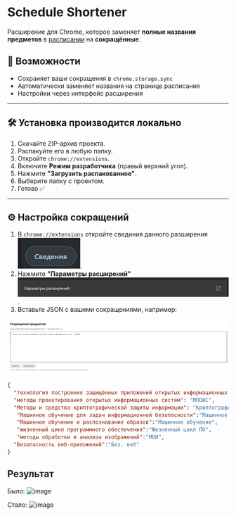 # Schedule Shortener

Расширение для Chrome, которое заменяет **полные названия предметов** в [расписании](https://ssau.ru/rasp) на **сокращённые**.

## 🚀 Возможности
- Сохраняет ваши сокращения в `chrome.storage.sync`
- Автоматически заменяет названия на странице расписания
- Настройки через интерфейс расширения

---

## 🛠 Установка производится локально

1. Скачайте ZIP-архив проекта.
2. Распакуйте его в любую папку.
3. Откройте `chrome://extensions`.
4. Включите **Режим разработчика** (правый верхний угол).
5. Нажмите **"Загрузить распакованное"**.
6. Выберите папку с проектом.
7. Готово ✅

---

## ⚙️ Настройка сокращений

1. В `chrome://extensions` откройте свединия данного разширения ![alt text](image-0.png).
2. Нажмите **"Параметры расширений"**![alt text](image-1.png).
3. Вставьте JSON с вашими сокращениями, например:

![alt text](image-2.png)

```json
{
  "технология построения защищённых приложений открытых информационных систем": "Технология построения защищённых приложений",
  "методы проектирования открытых информационных систем": "МПОИС",
  "Методы и средства криптографической защиты информации": "Криптография",
   "Машинное обучение для задач информационной безопасности":"Машинное обучение ИБ",
   "Машинное обучение и распознавание образов":"Машинное обучение",
   "жизненный цикл программного обеспечения":"Жизненный цикл ПО",
   "методы обработки и анализа изображений":"МОИ",
  "Безопасность веб-приложений":"Без. веб"
}
``` 




## Результат
Было:
<img width="971" height="1120" alt="image" src="https://github.com/user-attachments/assets/a57c1f41-af89-42c0-aacc-79aa0b2187a0" />

Стало:
<img width="1271" height="1178" alt="image" src="https://github.com/user-attachments/assets/143c01c3-4531-42a6-9962-d85467e57e22" />


